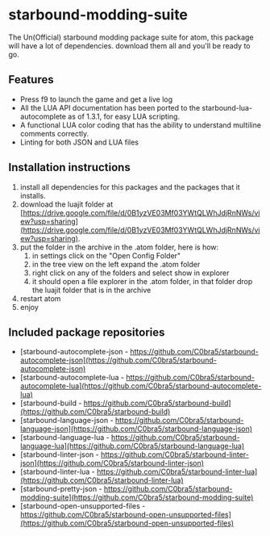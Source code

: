 # starbound-modding-suite  
The Un(Official) starbound modding package suite for atom, this package will have a lot of dependencies. download them all and you'll be ready to go.

## Features
* Press f9 to launch the game and get a live log
* All the LUA API documentation has been ported to the starbound-lua-autocomplete as of 1.3.1, for easy LUA scripting.
* A functional LUA color coding that has the ability to understand multiline comments correctly.
* Linting for both JSON and LUA files


## Installation instructions
1. install all dependencies for this packages and the packages that it installs.
2. download the luajit folder at [https://drive.google.com/file/d/0B1yzVE03Mf03YWtQLWhJdjRnNWs/view?usp=sharing](https://drive.google.com/file/d/0B1yzVE03Mf03YWtQLWhJdjRnNWs/view?usp=sharing).
3. put the folder in the archive in the .atom folder, here is how:
	1. in settings click on the "Open Config Folder"
	2. in the tree view on the left expand the .atom folder
	3. right click on any of the folders and select show in explorer
	4. it should open a file explorer in the .atom folder, in that folder drop the luajit folder that is in the archive
4. restart atom
5. enjoy

## Included package repositories
* [starbound-autocomplete-json - https://github.com/C0bra5/starbound-autocomplete-json](https://github.com/C0bra5/starbound-autocomplete-json)
* [starbound-autocomplete-lua - https://github.com/C0bra5/starbound-autocomplete-lua](https://github.com/C0bra5/starbound-autocomplete-lua)
* [starbound-build - https://github.com/C0bra5/starbound-build](https://github.com/C0bra5/starbound-build)
* [starbound-language-json - https://github.com/C0bra5/starbound-language-json](https://github.com/C0bra5/starbound-language-json)
* [starbound-language-lua - https://github.com/C0bra5/starbound-language-lua](https://github.com/C0bra5/starbound-language-lua)
* [starbound-linter-json - https://github.com/C0bra5/starbound-linter-json](https://github.com/C0bra5/starbound-linter-json)
* [starbound-linter-lua - https://github.com/C0bra5/starbound-linter-lua](https://github.com/C0bra5/starbound-linter-lua)
* [starbound-pretty-json - https://github.com/C0bra5/starbound-modding-suite](https://github.com/C0bra5/starbound-modding-suite)
* [starbound-open-unsupported-files - https://github.com/C0bra5/starbound-open-unsupported-files](https://github.com/C0bra5/starbound-open-unsupported-files)
